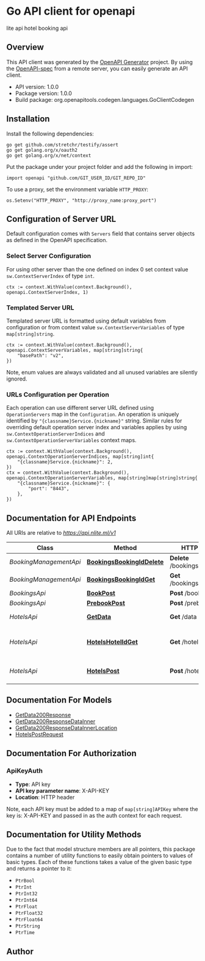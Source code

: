 # Go API client for openapi

lite api hotel booking api

## Overview

This API client was generated by the [OpenAPI Generator](https://openapi-generator.tech) project. By using the [OpenAPI-spec](https://www.openapis.org/) from a remote server, you can easily generate an API client.

- API version: 1.0.0
- Package version: 1.0.0
- Build package: org.openapitools.codegen.languages.GoClientCodegen

## Installation

Install the following dependencies:

```shell
go get github.com/stretchr/testify/assert
go get golang.org/x/oauth2
go get golang.org/x/net/context
```

Put the package under your project folder and add the following in import:

```golang
import openapi "github.com/GIT_USER_ID/GIT_REPO_ID"
```

To use a proxy, set the environment variable `HTTP_PROXY`:

```golang
os.Setenv("HTTP_PROXY", "http://proxy_name:proxy_port")
```

## Configuration of Server URL

Default configuration comes with `Servers` field that contains server objects as defined in the OpenAPI specification.

### Select Server Configuration

For using other server than the one defined on index 0 set context value `sw.ContextServerIndex` of type `int`.

```golang
ctx := context.WithValue(context.Background(), openapi.ContextServerIndex, 1)
```

### Templated Server URL

Templated server URL is formatted using default variables from configuration or from context value `sw.ContextServerVariables` of type `map[string]string`.

```golang
ctx := context.WithValue(context.Background(), openapi.ContextServerVariables, map[string]string{
	"basePath": "v2",
})
```

Note, enum values are always validated and all unused variables are silently ignored.

### URLs Configuration per Operation

Each operation can use different server URL defined using `OperationServers` map in the `Configuration`.
An operation is uniquely identified by `"{classname}Service.{nickname}"` string.
Similar rules for overriding default operation server index and variables applies by using `sw.ContextOperationServerIndices` and `sw.ContextOperationServerVariables` context maps.

```golang
ctx := context.WithValue(context.Background(), openapi.ContextOperationServerIndices, map[string]int{
	"{classname}Service.{nickname}": 2,
})
ctx = context.WithValue(context.Background(), openapi.ContextOperationServerVariables, map[string]map[string]string{
	"{classname}Service.{nickname}": {
		"port": "8443",
	},
})
```

## Documentation for API Endpoints

All URIs are relative to _https://api.nlite.ml/v1_

| Class                  | Method                                                                              | HTTP request                     | Description                                      |
| ---------------------- | ----------------------------------------------------------------------------------- | -------------------------------- | ------------------------------------------------ |
| _BookingManagementApi_ | [**BookingsBookingIdDelete**](docs/BookingManagementApi.md#bookingsbookingiddelete) | **Delete** /bookings/{bookingId} | Cancel booking                                   |
| _BookingManagementApi_ | [**BookingsBookingIdGet**](docs/BookingManagementApi.md#bookingsbookingidget)       | **Get** /bookings/{bookingId}    | Retrieve booking                                 |
| _BookingsApi_          | [**BookPost**](docs/BookingsApi.md#bookpost)                                        | **Post** /book                   | Book                                             |
| _BookingsApi_          | [**PrebookPost**](docs/BookingsApi.md#prebookpost)                                  | **Post** /prebook                | Prebook                                          |
| _HotelsApi_            | [**GetData**](docs/HotelsApi.md#getdata)                                            | **Get** /data                    | Search by Destination/Hotel                      |
| _HotelsApi_            | [**HotelsHotelIdGet**](docs/HotelsApi.md#hotelshotelidget)                          | **Get** /hotels/{hotelId}        | Get Room Availability &amp; Rates for a Hotel ID |
| _HotelsApi_            | [**HotelsPost**](docs/HotelsApi.md#hotelspost)                                      | **Post** /hotels                 | Get Minimum Price for Available Hotels           |

## Documentation For Models

- [GetData200Response](docs/GetData200Response.md)
- [GetData200ResponseDataInner](docs/GetData200ResponseDataInner.md)
- [GetData200ResponseDataInnerLocation](docs/GetData200ResponseDataInnerLocation.md)
- [HotelsPostRequest](docs/HotelsPostRequest.md)

## Documentation For Authorization

### ApiKeyAuth

- **Type**: API key
- **API key parameter name**: X-API-KEY
- **Location**: HTTP header

Note, each API key must be added to a map of `map[string]APIKey` where the key is: X-API-KEY and passed in as the auth context for each request.

## Documentation for Utility Methods

Due to the fact that model structure members are all pointers, this package contains
a number of utility functions to easily obtain pointers to values of basic types.
Each of these functions takes a value of the given basic type and returns a pointer to it:

- `PtrBool`
- `PtrInt`
- `PtrInt32`
- `PtrInt64`
- `PtrFloat`
- `PtrFloat32`
- `PtrFloat64`
- `PtrString`
- `PtrTime`

## Author
